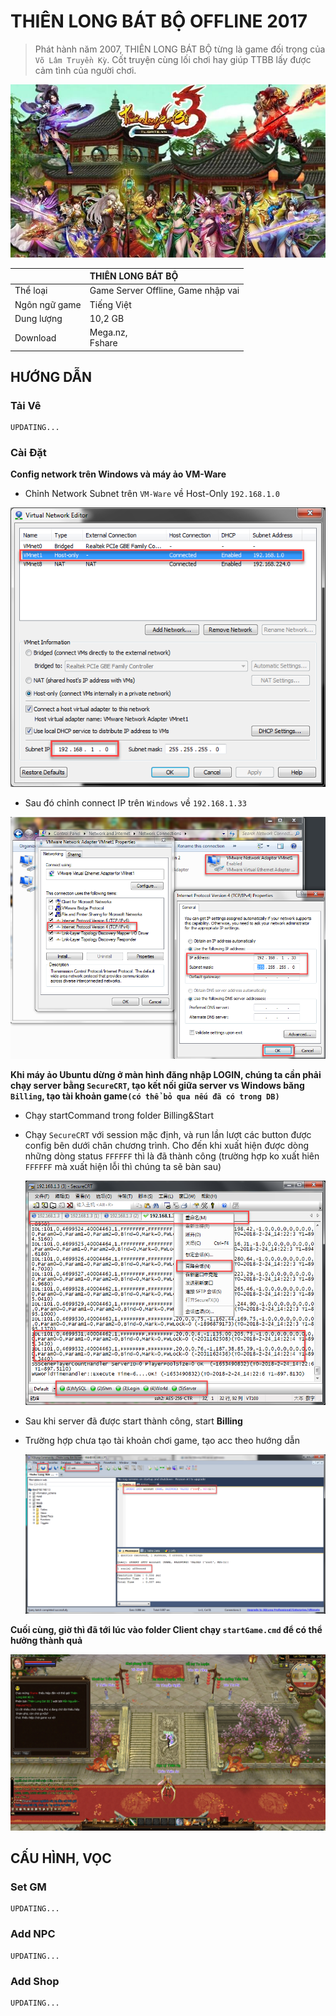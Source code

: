 # THIÊN LONG BÁT BỘ OFFLINE 2017

> Phát hành năm 2007, THIÊN LONG BÁT BỘ từng là game đối trọng của `Võ Lâm Truyền Kỳ`. Cốt truyện cùng lối chơi hay giúp TTBB lấy được cảm tình của người chơi.

![thien-long-bat-bo-offline-1](images\thien-long-bat-bo-offline-1.jpg)

|  | THIÊN LONG BÁT BỘ |
| :------------- | :--- |
| Thể loại | Game Server Offline, Game nhập vai     |
| Ngôn ngữ game | Tiếng Việt |
| Dung lượng | 10,2 GB |
| Download | Mega.nz, <br />Fshare |

## HƯỚNG DẪN

### Tải Vê

	UPDATING...
	
### Cài Đặt

**Config network trên Windows và máy ảo VM-Ware**

- Chỉnh Network Subnet trên `VM-Ware` về Host-Only `192.168.1.0`

![2018-02-24_12-51-12](images\2018-02-24_12-51-12.png)

- Sau đó chỉnh connect IP trên `Windows` về `192.168.1.33`

![2018-02-24_13-04-29](images\2018-02-24_13-04-29.png)

**Khi máy ảo Ubuntu dừng ở màn hình đăng nhập LOGIN, chúng ta cần phải chạy server bằng `SecureCRT`, tạo kết nối giữa server vs Windows băng `Billing`, tạo tài khoản game`(có thể bỏ qua nếu đã có trong DB)`**

- Chạy startCommand trong folder Billing&Start

- Chạy `SecureCRT` với session mặc định, và run lần lượt  các button được config bên dưới chân chương trình. Cho đến khi xuất hiện được dòng những dòng status `FFFFFF` thì là đã thành công (trường hợp ko xuất hiên `FFFFFF` mà xuất hiện lỗi thì chúng ta sẽ bàn sau)

   ![2018-02-24_13-22-21](images\2018-02-24_13-22-21.png)

- Sau khi server đã được start thành công, start **Billing**

- Trường hợp chưa tạo tài khoản chơi game, tạo acc theo hướng dẫn

   ![2018-02-24_13-29-07](images\2018-02-24_13-29-07.png)

**Cuối cùng, giờ thì đã tới lúc vào folder Client chạy `startGame.cmd` để có thể hưởng thành quả**

![2018_02_24_13_31_35](images\2018_02_24_13_31_35.JPG)

## CẤU HÌNH, VỌC

### Set GM

    UPDATING...

### Add NPC

    UPDATING...

### Add Shop

    UPDATING...